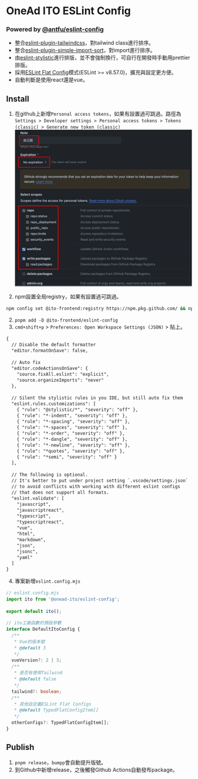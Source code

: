 # OneAd ITO ESLint Config

### Powered by [@antfu/eslint-config](https://github.com/antfu/eslint-config/tree/main)

* 整合[eslint-plugin-tailwindcss](https://github.com/francoismassart/eslint-plugin-tailwindcss)，對tailwind class進行排序。
* 整合[eslint-plugin-simple-import-sort](https://github.com/lydell/eslint-plugin-simple-import-sort)，對import進行排序。
* 由[eslint-stylistic](https://github.com/eslint-stylistic/eslint-stylistic)進行排版，並不會強制換行，可自行在開發時手動用prettier排版。
* 採用[ESLint Flat Config](https://eslint.org/docs/latest/use/configure/configuration-files)模式(ESLint >= v8.57.0)，擴充與設定更方便。
* 自動判斷是使用react還是vue。

## Install
1. 在github上新增`Personal access tokens`，如果有設置過可跳過。路徑為
`Settings > Developer settings > Personal access tokens > Tokens (classic) > Generate new token (classic)`
![](image.png)

2. npm設置全局registry，如果有設置過可跳過。
```bash
npm config set @ito-frontend:registry https://npm.pkg.github.com/ && npm config set //npm.pkg.github.com/:_authToken=YOUR_ACCESS_TOKEN
```
2. `pnpm add -D @ito-frontend/eslint-config`
3. `cmd+shift+p` > `Preferences: Open Workspace Settings (JSON)` > 貼上。
```jsonc
{
  // Disable the default formatter
  "editor.formatOnSave": false,

  // Auto fix
  "editor.codeActionsOnSave": {
    "source.fixAll.eslint": "explicit",
    "source.organizeImports": "never"
  },

  // Silent the stylistic rules in you IDE, but still auto fix them
  "eslint.rules.customizations": [
    { "rule": "@stylistic/*", "severity": "off" },
    { "rule": "*-indent", "severity": "off" },
    { "rule": "*-spacing", "severity": "off" },
    { "rule": "*-spaces", "severity": "off" },
    { "rule": "*-order", "severity": "off" },
    { "rule": "*-dangle", "severity": "off" },
    { "rule": "*-newline", "severity": "off" },
    { "rule": "*quotes", "severity": "off" },
    { "rule": "*semi", "severity": "off" }
  ],

  // The following is optional.
  // It's better to put under project setting `.vscode/settings.json`
  // to avoid conflicts with working with different eslint configs
  // that does not support all formats.
  "eslint.validate": [
    "javascript",
    "javascriptreact",
    "typescript",
    "typescriptreact",
    "vue",
    "html",
    "markdown",
    "json",
    "jsonc",
    "yaml"
  ]
}
```
4. 專案新增`eslint.config.mjs`
```js
// eslint.config.mjs
import ito from '@onead-ito/eslint-config';

export default ito();
```
```ts
// ito工廠函數的預設參數
interface DefaultItoConfig {
  /**
   * Vue的版本號
   * @default 3
   */
  vueVersion?: 2 | 3;
  /**
   * 是否有使用Tailwind
   * @default false
   */
  tailwind?: boolean;
  /**
   * 其他自定義ESLint Flat Configs
   * @default TypedFlatConfigItem[]
   */
  otherConfigs?: TypedFlatConfigItem[];
}
```

## Publish
1. `pnpm release`，`bumpp`會自動提升版號。
2. 到Github中新增release，之後觸發Github Actions自動發布package。
